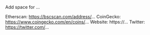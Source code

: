 

Add space for ...

Etherscan: https://bscscan.com/address/...
CoinGecko: https://www.coingecko.com/en/coins/...
Website: https://...
Twitter: https://twitter.com/...
